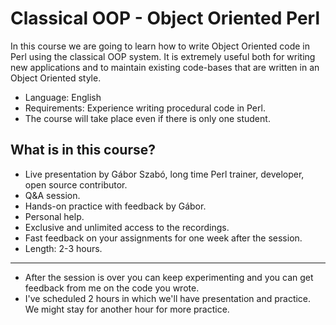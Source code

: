 # Classical OOP - Object Oriented Perl

In this course we are going to learn how to write Object Oriented code in Perl using the classical OOP system. It is extremely useful both for writing new applications and to maintain existing code-bases that are written in an Object Oriented style.

* Language: English
* Requirements: Experience writing procedural code in Perl.
* The course will take place even if there is only one student.


## What is in this course?

* Live presentation by Gábor Szabó, long time Perl trainer, developer, open source contributor.
* Q&A session.
* Hands-on practice with feedback by Gábor.
* Personal help.
* Exclusive and unlimited access to the recordings.
* Fast feedback on your assignments for one week after the session.
* Length: 2-3 hours.

---

* After the session is over you can keep experimenting and you can get feedback from me on the code you wrote.
* I've scheduled 2 hours in which we'll have presentation and practice. We might stay for another hour for more practice.

